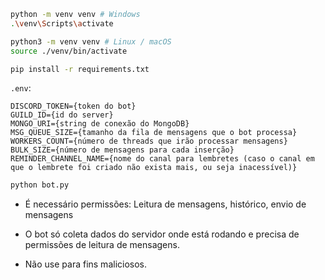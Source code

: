 ```bash
python -m venv venv # Windows
.\venv\Scripts\activate

python3 -m venv venv # Linux / macOS
source ./venv/bin/activate
```

```bash
pip install -r requirements.txt
```

`.env`:

```
DISCORD_TOKEN={token do bot}
GUILD_ID={id do server}
MONGO_URI={string de conexão do MongoDB}
MSG_QUEUE_SIZE={tamanho da fila de mensagens que o bot processa}
WORKERS_COUNT={número de threads que irão processar mensagens}
BULK_SIZE={número de mensagens para cada inserção}
REMINDER_CHANNEL_NAME={nome do canal para lembretes (caso o canal em que o lembrete foi criado não exista mais, ou seja inacessível)}
```

```bash
python bot.py
```

- É necessário permissões: Leitura de mensagens, histórico, envio de mensagens

- O bot só coleta dados do servidor onde está rodando e precisa de permissões de leitura de mensagens.
- Não use para fins maliciosos.
